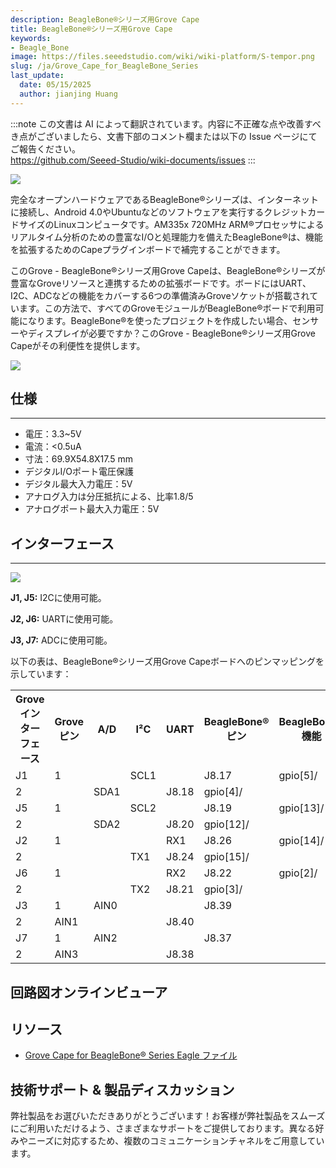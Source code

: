 ```yaml
---
description: BeagleBone®シリーズ用Grove Cape
title: BeagleBone®シリーズ用Grove Cape
keywords:
- Beagle_Bone
image: https://files.seeedstudio.com/wiki/wiki-platform/S-tempor.png
slug: /ja/Grove_Cape_for_BeagleBone_Series
last_update:
  date: 05/15/2025
  author: jianjing Huang
---
```

:::note
この文書は AI によって翻訳されています。内容に不正確な点や改善すべき点がございましたら、文書下部のコメント欄または以下の Issue ページにてご報告ください。  
https://github.com/Seeed-Studio/wiki-documents/issues
:::

![](https://files.seeedstudio.com/wiki/Grove_Cape_for_BeagleBone_Series/img/Grove%20Cape%20for%20BeagleBone.jpg)

完全なオープンハードウェアであるBeagleBone®シリーズは、インターネットに接続し、Android 4.0やUbuntuなどのソフトウェアを実行するクレジットカードサイズのLinuxコンピュータです。AM335x 720MHz ARM®プロセッサによるリアルタイム分析のための豊富なI/Oと処理能力を備えたBeagleBone®は、機能を拡張するためのCapeプラグインボードで補完することができます。

このGrove - BeagleBone®シリーズ用Grove Capeは、BeagleBone®シリーズが豊富なGroveリソースと連携するための拡張ボードです。ボードにはUART、I2C、ADCなどの機能をカバーする6つの準備済みGroveソケットが搭載されています。この方法で、すべてのGroveモジュールがBeagleBone®ボードで利用可能になります。BeagleBone®を使ったプロジェクトを作成したい場合、センサーやディスプレイが必要ですか？このGrove - BeagleBone®シリーズ用Grove Capeがその利便性を提供します。

[![](https://files.seeedstudio.com/wiki/Seeed-WiKi/docs/images/300px-Get_One_Now_Banner-ragular.png)](https://www.seeedstudio.com/Grove-Cape-for-BeagleBone-Series-p-1718.html)

## 仕様

---

* 電圧：3.3~5V
* 電流：&lt;0.5uA
* 寸法：69.9X54.8X17.5 mm
* デジタルI/Oポート電圧保護
* デジタル最大入力電圧：5V
* アナログ入力は分圧抵抗による、比率1.8/5
* アナログポート最大入力電圧：5V

## インターフェース

---

![](https://files.seeedstudio.com/wiki/Grove_Cape_for_BeagleBone_Series/img/Grove_Cape_for_BeagleBone_Series.jpg)

**J1, J5:** I2Cに使用可能。

**J2, J6:** UARTに使用可能。

**J3, J7:** ADCに使用可能。

以下の表は、BeagleBone®シリーズ用Grove Capeボードへのピンマッピングを示しています：

<table cellSpacing={0} width="100%">
  <tbody><tr>
      <th scope="col"> Groveインターフェース</th>
      <th scope="col"> Groveピン</th>
      <th scope="col"> A/D</th>
      <th scope="col"> I²C</th>
      <th scope="col"> UART</th>
      <th scope="col"> BeagleBone®ピン</th>
      <th scope="col"> BeagleBone®機能</th>
    </tr>
    <tr>
      <td rowSpan={2}> J1</td>
      <td scope="row"> 1</td>
      <td></td>
      <td> SCL1</td>
      <td></td>
      <td> J8.17</td>
      <td> gpio[5]/</td>
    </tr>
    <tr>
      <td scope="row"> 2</td>
      <td></td>
      <td> SDA1</td>
      <td></td>
      <td> J8.18</td>
      <td> gpio[4]/</td>
    </tr>
    <tr>
      <td rowSpan={2}> J5</td>
      <td> 1</td>
      <td></td>
      <td> SCL2</td>
      <td></td>
      <td> J8.19</td>
      <td> gpio[13]/</td>
    </tr>
    <tr>
      <td> 2</td>
      <td></td>
      <td> SDA2</td>
      <td></td>
      <td> J8.20</td>
      <td> gpio[12]/</td>
    </tr>
    <tr>
      <td rowSpan={2}> J2</td>
      <td> 1</td>
      <td></td>
      <td></td>
      <td> RX1</td>
      <td> J8.26</td>
      <td> gpio[14]/</td>
    </tr>
    <tr>
      <td> 2</td>
      <td></td>
      <td></td>
      <td> TX1</td>
      <td> J8.24</td>
      <td> gpio[15]/</td>
    </tr>
    <tr>
      <td rowSpan={2}> J6</td>
      <td> 1</td>
      <td></td>
      <td></td>
      <td> RX2</td>
      <td> J8.22</td>
      <td> gpio[2]/</td>
    </tr>
    <tr>
      <td> 2</td>
      <td></td>
      <td></td>
      <td> TX2</td>
      <td> J8.21</td>
      <td> gpio[3]/</td>
    </tr>
    <tr>
      <td rowSpan={2}> J3</td>
      <td scope="row"> 1</td>
      <td> AIN0</td>
      <td></td>
      <td></td>
      <td> J8.39</td>
      <td></td>
    </tr>
    <tr>
      <td scope="row"> 2</td>
      <td> AIN1</td>
      <td></td>
      <td></td>
      <td> J8.40</td>
      <td></td>
    </tr>
    <tr>
      <td rowSpan={2}> J7</td>
      <td scope="row"> 1</td>
      <td> AIN2</td>
      <td></td>
      <td></td>
      <td> J8.37</td>
      <td></td>
    </tr>
    <tr>
      <td scope="row"> 2</td>
      <td> AIN3</td>
      <td></td>
      <td></td>
      <td> J8.38</td>
      <td></td>
    </tr></tbody></table>

## 回路図オンラインビューア

<div className="altium-ecad-viewer" data-project-src="https://files.seeedstudio.com/wiki/Grove_Cape_for_BeagleBone_Series/res/Grove_Cape_for_BeagleBone_Series_V1.0.zip" style={{borderRadius: '0px 0px 4px 4px', height: 500, borderStyle: 'solid', borderWidth: 1, borderColor: 'rgb(241, 241, 241)', overflow: 'hidden', maxWidth: 1280, maxHeight: 700, boxSizing: 'border-box'}}>
</div>

## リソース

* [Grove Cape for BeagleBone® Series Eagle ファイル](https://files.seeedstudio.com/wiki/Grove_Cape_for_BeagleBone_Series/res/Grove_Cape_for_BeagleBone_Series_V1.0.zip)

## 技術サポート & 製品ディスカッション

弊社製品をお選びいただきありがとうございます！お客様が弊社製品をスムーズにご利用いただけるよう、さまざまなサポートをご提供しております。異なる好みやニーズに対応するため、複数のコミュニケーションチャネルをご用意しています。

<div class="button_tech_support_container">
<a href="https://forum.seeedstudio.com/" class="button_forum"></a> 
<a href="https://www.seeedstudio.com/contacts" class="button_email"></a>
</div>

<div class="button_tech_support_container">
<a href="https://discord.gg/eWkprNDMU7" class="button_discord"></a> 
<a href="https://github.com/Seeed-Studio/wiki-documents/discussions/69" class="button_discussion"></a>
</div>